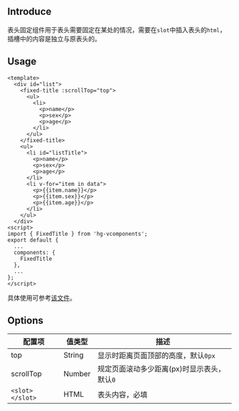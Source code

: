 ## Introduce
表头固定组件用于表头需要固定在某处的情况，需要在`slot`中插入表头的`html`，插槽中的内容是独立与原表头的。

## Usage
```
<template>
  <div id="list">
    <fixed-title :scrollTop="top">
      <ul>
        <li>
          <p>name</p>
          <p>sex</p>
          <p>age</p>
        </li>
      </ul>
    </fixed-title>
    <ul>
      <li id="listTitle">
        <p>name</p>
        <p>sex</p>
        <p>age</p>
      </li>
      <li v-for="item in data">
        <p>{{item.name}}</p>
        <p>{{item.sex}}</p>
        <p>{{item.age}}</p>
      </li>
    </ul>
  </div>
<script>
import { FixedTitle } from 'hg-vcomponents';
export default {
  ...
  components: {
    FixedTitle
  },
  ...
};
</script>
```
具体使用可参考[该文件](../../examples/fixedtitle.vue)。

## Options
配置项 | 值类型 | 描述
--- | --- | ---
top | String | 显示时距离页面顶部的高度，默认`0px`
scrollTop | Number | 规定页面滚动多少距离(px)时显示表头，默认`0`
`<slot></slot>` | HTML | 表头内容，必填